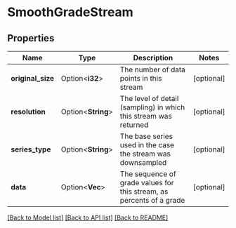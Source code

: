 # SmoothGradeStream

## Properties

Name | Type | Description | Notes
------------ | ------------- | ------------- | -------------
**original_size** | Option<**i32**> | The number of data points in this stream | [optional]
**resolution** | Option<**String**> | The level of detail (sampling) in which this stream was returned | [optional]
**series_type** | Option<**String**> | The base series used in the case the stream was downsampled | [optional]
**data** | Option<**Vec<f32>**> | The sequence of grade values for this stream, as percents of a grade | [optional]

[[Back to Model list]](../README.md#documentation-for-models) [[Back to API list]](../README.md#documentation-for-api-endpoints) [[Back to README]](../README.md)


